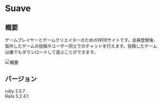 # Suave


## 概要

ゲームプレイヤーとゲームクリエイターのためのWEBサイトです。会員登録後、製作したゲームの投稿やユーザー同士でのチャットを行えます。投稿したゲームは誰でもダウンロードして遊ぶことができます。

![概要](/suave/app/assets/images/)

## バージョン

ruby 2.5.7<br>
Rails 5.2.4.1


